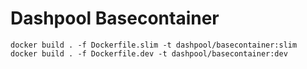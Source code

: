 # Dashpool Basecontainer


```
docker build . -f Dockerfile.slim -t dashpool/basecontainer:slim
docker build . -f Dockerfile.dev -t dashpool/basecontainer:dev
```